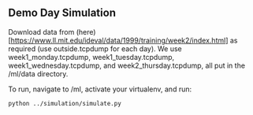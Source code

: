 ## Demo Day Simulation

Download data from (here)[https://www.ll.mit.edu/ideval/data/1999/training/week2/index.html] as required (use outside.tcpdump for each day). We use week1_monday.tcpdump, week1_tuesday.tcpdump, week1_wednesday.tcpdump, and week2_thursday.tcpdump, all put in the /ml/data directory.

To run, navigate to /ml, activate your virtualenv, and run:

```
python ../simulation/simulate.py
```